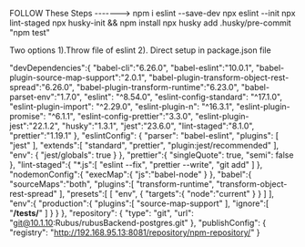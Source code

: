 FOLLOW These Steps ------->
npm i eslint --save-dev
npx eslint --init
npx lint-staged
npx husky-init && npm install
npx husky add .husky/pre-commit "npm test"

Two options 1).Throw file of eslint 2). Direct setup in package.json file

"devDependencies":{
    "babel-cli":"6.26.0",
    "babel-eslint":"10.0.1",
    "babel-plugin-source-map-support":"2.0.1",
    "babel-plugin-transform-object-rest-spread":"6.26.0",
    "babel-plugin-transform-runtime":"6.23.0",
    "babel-parset-env":"1.7.0",
    "eslint": "^8.54.0",
    "eslint-config-standard": "^17.1.0",
    "eslint-plugin-import": "^2.29.0",
    "eslint-plugin-n": "^16.3.1",
    "eslint-plugin-promise": "^6.1.1",
    "eslint-config-prettier":"3.3.0",
    "eslint-plugin-jest":"22.1.2",
    "husky":"1.3.1",
    "jest":"23.6.0",
    "lint-staged":"8.1.0",
    "prettier":"1.19.1"
  },
  "eslintConfig": {
    "parser": "babel-eslint",
    "plugins": [
      "jest"
    ],
    "extends":[
      "standard",
      "prettier",
      "plugin:jest/recommended"
    ],
    "env": {
      "jest/globals": true
    }
  },
  "prettier":{
    "singleQuote": true,
    "semi": false
  },
  "lint-staged":{
    "*.js":[
      "eslint --fix",
      "prettier --write",
      "git add"
    ]
  },
  "nodemonConfig":{
    "execMap":{
      "js":"babel-node"
    }
  },
  "babel":{
    "sourceMaps":"both",
    "plugins":[
      "transform-runtime",
      "transform-object-rest-spread"
    ],
    "presets":[
      [
        "env",
        {
          "targets":{
            "node":"current"
          }
        }
      ]
    ],
    "env":{
      "production":{
        "plugins":[
          "source-map-support"
        ],
        "ignore":[
          "**/__tests__/**"
        ]
      }
    }
  },
  "repository": {
    "type": "git",
    "url": "git@10.1.10:Rubus/rubusBackend-postgres.git"
  },
  "publishConfig": {
    "registry": "http://192.168.95.13:8081/repository/npm-repository/"
  }
